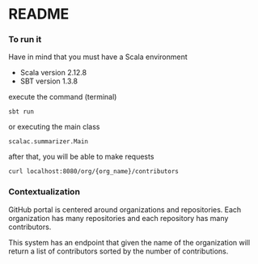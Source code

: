 # README #

### To run it ###

Have in mind that you must have a Scala environment

* Scala version 2.12.8
* SBT version 1.3.8

execute the command (terminal)
```
sbt run
```

or executing the main class
```
scalac.summarizer.Main
```

after that, you will be able to make requests
```
curl localhost:8080/org/{org_name}/contributors
```

### Contextualization ###

GitHub portal is centered around organizations and repositories. 
Each organization has many repositories and each repository has many contributors. 

This system has an endpoint that given the name of the organization will return a list of contributors sorted by the
number of contributions.